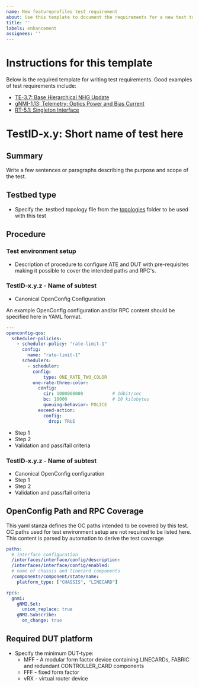 ```yaml
---
name: New featureprofiles test requirement
about: Use this template to document the requirements for a new test to be implemented.
title: ''
labels: enhancement
assignees: ''
---
```


# Instructions for this template

Below is the required template for writing test requirements.  Good examples of test
requirements include:

* [TE-3.7: Base Hierarchical NHG Update](/feature/gribi/otg_tests/base_hierarchical_nhg_update/README.md)
* [gNMI-1.13: Telemetry: Optics Power and Bias Current](https://github.com/openconfig/featureprofiles/blob/main/feature/platform/tests/optics_power_and_bias_current_test/README.md)
* [RT-5.1: Singleton Interface](https://github.com/openconfig/featureprofiles/blob/main/feature/interface/singleton/otg_tests/singleton_test/README.md)

# TestID-x.y: Short name of test here

## Summary

Write a few sentences or paragraphs describing the purpose and scope of the test.

## Testbed type

* Specify the .testbed topology file from the [topologies](https://github.com/openconfig/featureprofiles/tree/main/topologies) folder to be used with this test

## Procedure

### Test environment setup
  * Description of procedure to configure ATE and DUT with pre-requisites making it possible to cover the intended paths and RPC's.

### TestID-x.y.z - Name of subtest
  * Canonical OpenConfig Configuration

An example OpenConfig configuration and/or RPC content should be specified here in YAML format.

```yaml
---
openconfig-qos:
  scheduler-policies:
    - scheduler-policy: "rate-limit-1"
      config:
        name: "rate-limit-1"
      schedulers:
        - scheduler:
          config:
              type: ONE_RATE_TWO_COLOR
          one-rate-three-color:
            config:
              cir: 1000000000           # 1Gbit/sec
              bc: 10000                 # 10 kilobytes
              queuing-behavior: POLICE
            exceed-action:
              config:
                drop: TRUE
```

  * Step 1
  * Step 2
  * Validation and pass/fail criteria

### TestID-x.y.z - Name of subtest
  * Canonical OpenConfig configuration
  * Step 1
  * Step 2
  * Validation and pass/fail criteria

## OpenConfig Path and RPC Coverage

This yaml stanza defines the OC paths intended to be covered by this test.  OC paths used
for test environment setup are not required to be listed here. This content is parsed by
automation to derive the test coverage

```yaml
paths:
  # interface configuration
  /interfaces/interface/config/description:
  /interfaces/interface/config/enabled:
  # name of chassis and linecard components
  /components/component/state/name:
    platform_type: ["CHASSIS", "LINECARD"]

rpcs:
  gnmi:
    gNMI.Set:
      union_replace: true
    gNMI.Subscribe:
      on_change: true
```

## Required DUT platform

* Specify the minimum DUT-type:
  * MFF - A modular form factor device containing LINECARDs, FABRIC and redundant CONTROLLER_CARD components
  * FFF - fixed form factor
  * vRX - virtual router device
